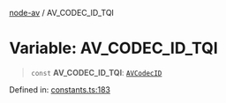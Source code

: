 [node-av](../globals.md) / AV\_CODEC\_ID\_TQI

# Variable: AV\_CODEC\_ID\_TQI

> `const` **AV\_CODEC\_ID\_TQI**: [`AVCodecID`](../type-aliases/AVCodecID.md)

Defined in: [constants.ts:183](https://github.com/seydx/av/blob/f8631fc881b394300b1479f511d55cf1c370a87f/src/constants/constants.ts#L183)
